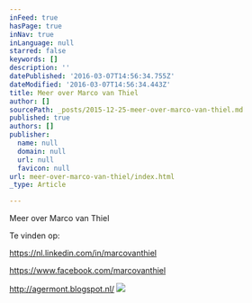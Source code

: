```yaml
---
inFeed: true
hasPage: true
inNav: true
inLanguage: null
starred: false
keywords: []
description: ''
datePublished: '2016-03-07T14:56:34.755Z'
dateModified: '2016-03-07T14:56:34.443Z'
title: Meer over Marco van Thiel
author: []
sourcePath: _posts/2015-12-25-meer-over-marco-van-thiel.md
published: true
authors: []
publisher:
  name: null
  domain: null
  url: null
  favicon: null
url: meer-over-marco-van-thiel/index.html
_type: Article

---
```

Meer over Marco van Thiel

Te vinden op:

https://nl.linkedin.com/in/marcovanthiel

https://www.facebook.com/marcovanthiel

http://agermont.blogspot.nl/
![](https://the-grid-user-content.s3-us-west-2.amazonaws.com/f2c41953-296b-4fa0-a7ae-6cf5d4c449b0.jpg)